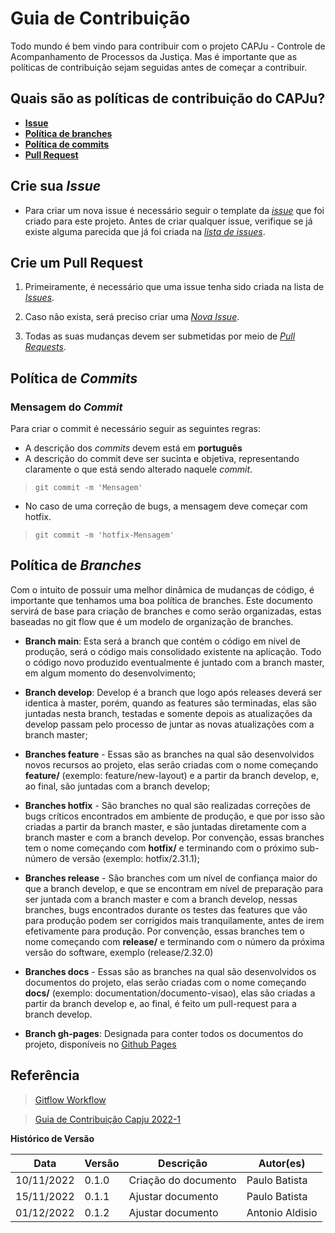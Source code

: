 
# Guia de Contribuição

Todo mundo é bem vindo para contribuir com o projeto CAPJu - Controle de Acompanhamento de Processos da Justiça. Mas é importante que as políticas de contribuição sejam seguidas antes de começar a contribuir.

## Quais são as políticas de contribuição do CAPJu?

<!-- * Leia o nosso [**Código de Conduta**](https://github.com/fga-eps-mds/2022-2-CAPJu-Doc/blob/main/.github/CODE_OF_CONDUCT.md) -->
* [**Issue**](#crie-sua-issue)
* [**Política de branches**](#política-de-branches)
* [**Política de commits**](#política-de-commits)
* [**Pull Request**](#crie-um-pull-request)

## Crie sua _Issue_

* Para criar um nova issue é necessário seguir o template da [_issue_](https://github.com/fga-eps-mds/2022-2-CAPJu-Doc/blob/main/.github/ISSUE_TEMPLATE/) que foi criado para este projeto. Antes de criar qualquer issue, verifique se já existe alguma parecida que já foi criada na [_lista de issues_](https://github.com/fga-eps-mds/2022-2-CAPJu-Doc/issues).

## Crie um Pull Request

1. Primeiramente, é necessário que uma issue tenha sido criada na lista de [_Issues_](https://github.com/fga-eps-mds/2022-2-CAPJu-Doc/issues).

2. Caso não exista, será preciso criar uma [_Nova Issue_](https://github.com/fga-eps-mds/2022-2-CAPJu-Doc/issues/new/).

3. Todas as suas mudanças devem ser submetidas por meio de [_Pull Requests_](https://github.com/fga-eps-mds/2022-2-CAPJu-Doc/pulls).

## Política de _Commits_

### Mensagem do _Commit_

Para criar o commit é necessário seguir as seguintes regras:

* A descrição dos _commits_ devem está em **português**
* A descrição do commit deve ser sucinta e objetiva, representando claramente o que está sendo alterado naquele _commit_.

> `git commit -m 'Mensagem'`

* No caso de uma correção de bugs, a mensagem deve começar com hotfix.

> `git commit -m 'hotfix-Mensagem'`

## Política de _Branches_

Com o intuito de possuir uma melhor dinâmica de mudanças de código, é importante que tenhamos uma boa política de branches. Este documento servirá de base para criação de branches e como serão organizadas, estas baseadas no git flow que é um modelo de organização de branches.

* **Branch main**: Esta será a branch que contém o código em nível de produção, será o código mais consolidado existente na aplicação. Todo o código novo produzido eventualmente é juntado com a branch master, em algum momento do desenvolvimento;

* **Branch develop**: Develop é a branch que logo após releases deverá ser identica à master, porém, quando as features são terminadas, elas são juntadas nesta branch, testadas e somente depois as atualizações da develop passam pelo processo de juntar as novas atualizações com a branch master;

* **Branches feature** - Essas são as branches na qual são desenvolvidos novos recursos ao projeto, elas serão criadas com o nome começando **feature/** (exemplo: feature/new-layout) e a partir da branch develop, e, ao final, são juntadas com a branch develop;

* **Branches hotfix** - São branches no qual são realizadas correções de bugs críticos encontrados em ambiente de produção, e que por isso são criadas a partir da branch master, e são juntadas diretamente com a branch master e com a branch develop. Por convenção, essas branches tem o nome começando com **hotfix/** e terminando com o próximo sub-número de versão (exemplo: hotfix/2.31.1);

* **Branches release** - São branches com um nível de confiança maior do que a branch develop, e que se encontram em nível de preparação para ser juntada com a branch master e com a branch develop, nessas branches, bugs encontrados durante os testes das features que vão para produção podem ser corrigidos mais tranquilamente, antes de irem efetivamente para produção. Por convenção, essas branches tem o nome começando com **release/** e terminando com o número da próxima versão do software, exemplo (release/2.32.0)

* **Branches docs** - Essas são as branches na qual são desenvolvidos os documentos do projeto, elas serão criadas com o nome começando **docs/** (exemplo: documentation/documento-visao), elas são criadas a partir da branch develop e, ao final, é feito um pull-request para a branch develop.

* **Branch gh-pages**: Designada para conter todos os documentos do projeto, disponíveis no [Github Pages](https://fga-eps-mds.github.io/2022-2-CAPJu-Doc/#/)


## Referência

> [Gitflow Workflow](https://www.atlassian.com/git/tutorials/comparing-workflows/gitflow-workflow)

> [Guia de Contribuição Capju 2022-1](https://github.com/fga-eps-mds/2022-1-CAPJu-Doc/blob/main/.github/CONTRIBUTING.md)

**Histórico de Versão**

| Data       | Versão | Descrição                                        | Autor(es)       |
| ---------- | ------ | ------------------------------------------------ | --------------- |
| 10/11/2022 | 0.1.0    | Criação do documento              | Paulo Batista |
| 15/11/2022 | 0.1.1    | Ajustar documento              | Paulo Batista |
| 01/12/2022 | 0.1.2    | Ajustar documento              | Antonio Aldisio |
